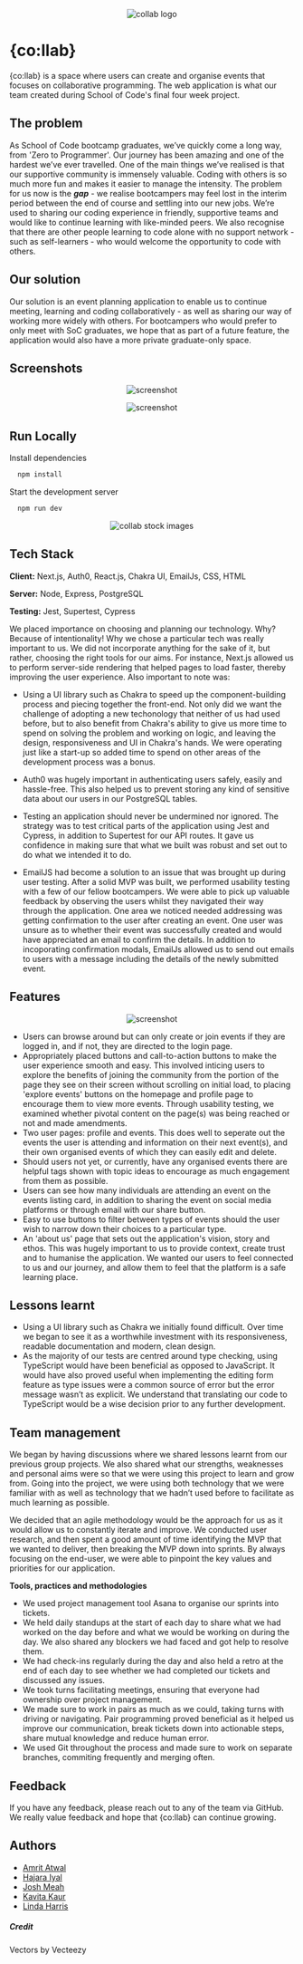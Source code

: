 <p align="center">
  <img src="https://i.postimg.cc/cL2m4VV4/collab.jpg" alt="collab logo"/>
</p>

# {co:llab}

{co:llab} is a space where users can create and organise events that focuses on collaborative programming. The web application is what our team created during School of Code's final four week project.

## The problem 

As School of Code bootcamp graduates, we’ve quickly come a long way, from 'Zero to Programmer'. Our journey has been amazing and one of the hardest we’ve ever travelled. One of the main things we’ve realised is that our supportive community is immensely valuable. Coding with others is so much more fun and makes it easier to manage the intensity. The problem for us now is the **_gap_** - we realise bootcampers may feel lost in the interim period between the end of course and settling into our new jobs. We’re used to sharing our coding experience in friendly, supportive teams and would like to continue learning with like-minded peers. We also recognise that there are other people learning to code alone with no support network - such as self-learners - who would welcome the opportunity to code with others. 

## Our solution 

Our solution is an event planning application to enable us to continue meeting, learning and coding collaboratively - as well as sharing our way of working more widely with others. For bootcampers who would prefer to only meet with SoC graduates, we hope that as part of a future feature, the application would also have a more private graduate-only space.

## Screenshots

<p align="center">
  <img src="https://i.ibb.co/BzFLZBQ/Group-33.png" alt="screenshot"/>
 </p>

<p align="center">
  <img src="https://i.ibb.co/wsQdkjN/Group-34.png" alt="screenshot"/>
</p>

## Run Locally

Install dependencies

```bash
  npm install
```

Start the development server

```bash
  npm run dev
```


<p align="center">
  <img src="https://i.postimg.cc/sxbt8sCt/Group-9-2.png" alt="collab stock images"/>
</p>


## Tech Stack

**Client:** Next.js, Auth0, React.js, Chakra UI, EmailJs, CSS, HTML

**Server:** Node, Express, PostgreSQL

**Testing:** Jest, Supertest, Cypress

We placed importance on choosing and planning our technology. Why? Because of intentionality! Why we chose a particular tech was really important to us. We did not incorporate anything for the sake of it, but rather, choosing the right tools for our aims. For instance, Next.js  allowed us to perform server-side rendering that helped pages to load faster, thereby improving the user experience. Also important to note was:

- Using a UI library such as Chakra to speed up the component-building process and piecing together the front-end. Not only did we want the challenge of adopting a new techonology that neither of us had used before, but to also benefit from Chakra's ability to give us more time to spend on solving the problem and working on logic, and leaving the design, responsiveness and UI in Chakra's hands. We were operating just like a start-up so added time to spend on other areas of the development process was a bonus. 

- Auth0 was hugely important in authenticating users safely, easily and hassle-free. This also helped us to prevent storing any kind of sensitive data about our users in our PostgreSQL tables. 

- Testing an application should never be undermined nor ignored. The strategy was to test critical parts of the application using Jest and Cypress, in addition to Supertest for our API routes. It gave us confidence in making sure that what we built was robust and set out to do what we intended it to do.

- EmailJS had become a solution to an issue that was brought up during user testing. After a solid MVP was built, we performed usability testing with a few of our fellow bootcampers. We were able to pick up valuable feedback by observing the users whilst they navigated their way through the application. One area we noticed needed addressing was getting confirmation to the user after creating an event. One user was unsure as to whether their event was successfully created and would have appreciated an email to confirm the details. In addition to incoporating confirmation modals, EmailJs allowed us to send out emails to users with a message including the details of the newly submitted event.

## Features

<p align="center">
  <img src="https://i.ibb.co/WKw4NyL/Group-22.png" alt="screenshot"/>
</p>

* Users can browse around but can only create or join events if they are logged in, and if not, they are directed to the login page.
* Appropriately placed buttons and call-to-action buttons to make the user experience smooth and easy. This involved inticing users to explore the benefits of joining the community from the portion of the page they see on their screen without scrolling on initial load, to placing 'explore events' buttons on the homepage and profile page to encourage them to view more events. Through usability testing, we examined whether pivotal content on the page(s) was being reached or not and made amendments.
* Two user pages: profile and events. This does well to seperate out the events the user is attending and information on their next event(s), and their own organised events of which they can easily edit and delete.   
* Should users not yet, or currently, have any organised events there are helpful tags shown with topic ideas to encourage as much engagement from them as possible.
* Users can see how many individuals are attending an event on the events listing card, in addition to sharing the event on social media platforms or through email with our share button.
* Easy to use buttons to filter between types of events should the user wish to narrow down their choices to a particular type.
* An 'about us' page that sets out the application's vision, story and ethos. This was hugely important to us to provide context, create trust and to humanise the application. We wanted our users to feel connected to us and our journey, and allow them to feel that the platform is a safe learning place.  

## Lessons learnt

* Using a UI library such as Chakra we initially found difficult. Over time we began to see it as a worthwhile investment with its responsiveness, readable documentation and modern, clean design. 
* As the majority of our tests are centred around type checking, using TypeScript would have been beneficial as opposed to JavaScript. It would have also proved useful when implementing the editing form feature as type issues were a common source of error but the error message wasn’t as explicit. We understand that translating our code to TypeScript would be a wise decision prior to any further development. 

## Team management

We began by having discussions where we shared lessons learnt from our previous group projects. We also shared what our strengths, weaknesses and personal aims were so that we were using this project to learn and grow from. Going into the project, we were using both technology that we were familiar with as well as technology that we hadn’t used before to facilitate as much learning as possible. 

We decided that an agile methodology would be the approach for us as it would allow us to constantly iterate and improve. We conducted user research, and then spent a good amount of time identifying the MVP that we wanted to deliver, then breaking the MVP down into sprints. By always focusing on the end-user, we were able to pinpoint the key values and priorities for our application.

**Tools, practices and methodologies**

- We used project management tool Asana to organise our sprints into tickets.
- We held daily standups at the start of each day to share what we had worked on the day before and what we would be working on during the day. We also shared any blockers we had faced and got help to resolve them. 
- We had check-ins regularly during the day and also held a retro at the end of each day to see whether we had completed our tickets and discussed any issues.
- We took turns facilitating meetings, ensuring that everyone had ownership over project management.
- We made sure to work in pairs as much as we could, taking turns with driving or navigating. Pair programming proved beneficial as it helped us improve our communication, break tickets down into actionable steps, share mutual knowledge and reduce human error. 
- We used Git throughout the process and made sure to work on separate branches, commiting frequently and merging often. 

## Feedback

If you have any feedback, please reach out to any of the team via GitHub. We really value feedback and hope that {co:llab} can continue growing.

## Authors

- [Amrit Atwal](https://www.github.com/amritatwal)
- [Hajara Iyal](https://github.com/Hajara-I)
- [Josh Meah](https://github.com/JoshuaMeah)
- [Kavita Kaur](https://github.com/kavita202)
- [Linda Harris](https://github.com/Lindris)

##### Credit

Vectors by Vecteezy
